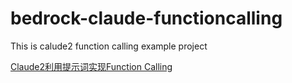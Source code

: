 # bedrock-claude-functioncalling
This is calude2 function calling example project

[Claude2利用提示词实现Function Calling](https://mp.weixin.qq.com/s?__biz=MzAxMjA4ODk5OA==&mid=2247483721&idx=1&sn=5c1ea007b7be08c77c48f9211fc3f0a3&chksm=9bb66280acc1eb96f3fd646eb66d724bc55475fbb01e6f44c7ef1113b9c3789a1b6bf8f3e038&token=1094151783&lang=zh_CN#rd)

